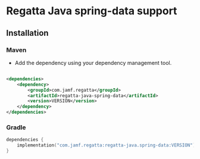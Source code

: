 # Regatta Java spring-data support

## Installation

### Maven
* Add the dependency using your dependency management tool.

```xml

<dependencies>
    <dependency>
        <groupId>com.jamf.regatta</groupId>
        <artifactId>regatta-java-spring-data</artifactId>
        <version>VERSION</version>
    </dependency>
</dependencies>
```

### Gradle

```kotlin
dependencies {
    implementation("com.jamf.regatta:regatta-java.spring-data:VERSION")
}
```
